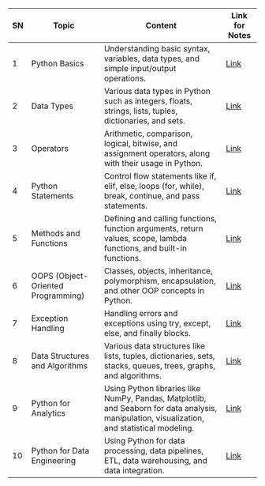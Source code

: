 | SN | Topic                           | Content                                                                                                   | Link for Notes        |
|----|---------------------------------|-----------------------------------------------------------------------------------------------------------|-----------------------|
| 1  | Python Basics                   | Understanding basic syntax, variables, data types, and simple input/output operations.                    | [Link](#)             |
| 2  | Data Types                      | Various data types in Python such as integers, floats, strings, lists, tuples, dictionaries, and sets.   | [Link](#)             |
| 3  | Operators                       | Arithmetic, comparison, logical, bitwise, and assignment operators, along with their usage in Python.    | [Link](#)             |
| 4  | Python Statements               | Control flow statements like if, elif, else, loops (for, while), break, continue, and pass statements.   | [Link](#)             |
| 5  | Methods and Functions           | Defining and calling functions, function arguments, return values, scope, lambda functions, and built-in functions. | [Link](#)   |
| 6  | OOPS (Object-Oriented Programming) | Classes, objects, inheritance, polymorphism, encapsulation, and other OOP concepts in Python.          | [Link](#)             |
| 7  | Exception Handling              | Handling errors and exceptions using try, except, else, and finally blocks.                               | [Link](#)             |
| 8  | Data Structures and Algorithms | Various data structures like lists, tuples, dictionaries, sets, stacks, queues, trees, graphs, and algorithms. | [Link](#) |
| 9  | Python for Analytics            | Using Python libraries like NumPy, Pandas, Matplotlib, and Seaborn for data analysis, manipulation, visualization, and statistical modeling. | [Link](#) |
| 10 | Python for Data Engineering     | Using Python for data processing, data pipelines, ETL, data warehousing, and data integration.           | [Link](#)             |























